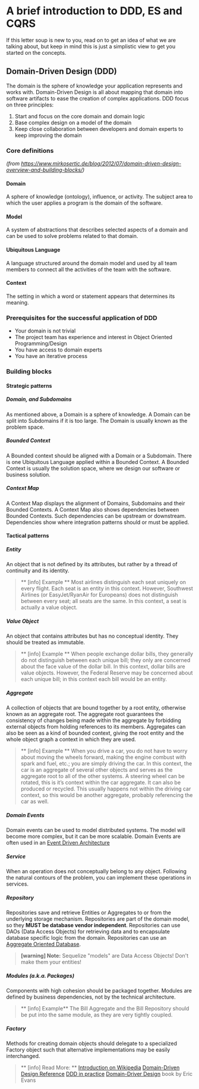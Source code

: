 # A brief introduction to DDD, ES and CQRS

If this letter soup is new to you, read on to get an idea of what we are talking about, but keep in mind
this is just a simplistic view to get you started on the concepts.

## Domain-Driven Design (DDD)

The domain is the sphere of knowledge your application represents and works with. Domain-Driven Design
is all about mapping that domain into software artifacts to ease the creation of complex applications.
DDD focus on three principles:

1. Start and focus on the core domain and domain logic
2. Base complex design on a model of the domain
3. Keep close collaboration between developers and domain experts to keep improving the domain

### Core definitions

*(from https://www.mirkosertic.de/blog/2012/07/domain-driven-design-overview-and-building-blocks/)*

#### Domain
A sphere of knowledge (ontology), influence, or activity. The subject area to which the user applies a program is the domain of the software.

#### Model
A system of abstractions that describes selected aspects of a domain and can be used to solve problems related to that domain.

#### Ubiquitous Language
A language structured around the domain model and used by all team members to connect all the activities of the team with the software.

#### Context
The setting in which a word or statement appears that determines its meaning.

### Prerequisites for the successful application of DDD

- Your domain is not trivial
- The project team has experience and interest in Object Oriented Programming/Design
- You have access to domain experts
- You have an iterative process

### Building blocks

#### Strategic patterns

##### Domain, and Subdomains
As mentioned above, a Domain is a sphere of knowledge. A Domain can be split into Subdomains if it is too large. The Domain is usually
known as the problem space.

##### Bounded Context
A Bounded context should be aligned with a Domain or a Subdomain. There is one Ubiquitous Language applied within a Bounded Context.
A Bounded Context is usually the solution space, where we design our software or business solution.

##### Context Map
A Context Map displays the alignment of Domains, Subdomains and their Bounded Contexts. A Context Map also shows dependencies between
Bounded Contexts. Such dependencies can be upstream or downstream. Dependencies show where integration patterns should or must be applied.

#### Tactical patterns

##### Entity
An object that is not defined by its attributes, but rather by a thread of continuity and its identity.

> ** [info] Example **
> Most airlines distinguish each seat uniquely on every flight. Each seat is an entity in this context. However, Southwest Airlines
> (or EasyJet/RyanAir for Europeans) does not distinguish between every seat; all seats are the same. In this context, a seat is
> actually a value object.

##### Value Object
An object that contains attributes but has no conceptual identity. They should be treated as immutable.

> ** [info] Example **
> When people exchange dollar bills, they generally do not distinguish between each unique bill; they only are concerned about the face
> value of the dollar bill. In this context, dollar bills are value objects. However, the Federal Reserve may be concerned about each
> unique bill; in this context each bill would be an entity.

##### Aggregate
A collection of objects that are bound together by a root entity, otherwise known as an aggregate root. The aggregate root guarantees the consistency of changes being made within the aggregate by forbidding external objects from holding references to its members. Aggregates can also be seen as a kind of bounded context, giving the root entity and the whole object graph a context in which they are used.

> ** [info] Example **
> When you drive a car, you do not have to worry about moving the wheels forward, making the engine combust with spark and fuel, etc.;
> you are simply driving the car. In this context, the car is an aggregate of several other objects and serves as the aggregate root to
> all of the other systems. A steering wheel can be rotated, this is it’s context within the car aggregate. It can also be produced or
> recycled. This usually happens not within the driving car context, so this would be another aggregate, probably referencing the car as well.

##### Domain Events
Domain events can be used to model distributed systems. The model will become more complex, but it can be more scalable. Domain Events are often used in an [Event Driven Architecture](https://en.wikipedia.org/wiki/Event-driven_architecture)

##### Service
When an operation does not conceptually belong to any object. Following the natural contours of the problem, you can implement these operations in services.

##### Repository
Repositories save and retrieve Entities or Aggregates to or from the underlying storage mechanism. Repositories are part of the domain model, so they **MUST be database vendor independent**. Repositories can use DAOs (Data Access Objects) for retrieving data and to encapsulate database specific logic from the domain. Repositories can use an [Aggregate Oriented Database](https://martinfowler.com/bliki/AggregateOrientedDatabase.html).

> **[warning] Note:**
> Sequelize "models" are Data Access Objects! Don't make them your entities!

##### Modules (a.k.a. Packages)
Components with high cohesion should be packaged together. Modules are defined by business dependencies, not by the technical architecture.

> ** [info] Example**
> The Bill Aggregate and the Bill Repository should be put into the same module, as they are very tightly coupled.

##### Factory
Methods for creating domain objects should delegate to a specialized Factory object such that alternative implementations may be easily interchanged.

> ** [info] Read More: **
> [Introduction on Wikipedia](https://en.wikipedia.org/wiki/Domain-driven_design)
> [Domain-Driven Design Reference](https://domainlanguage.com/ddd/reference/)
> [DDD in practice](https://www.infoq.com/articles/ddd-in-practice)
> [Domain-Driver Design](https://www.amazon.com/exec/obidos/ASIN/0321125215/domainlanguag-20) book by Eric Evans
